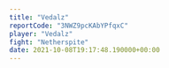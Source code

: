 ```yaml
---
title: "Vedalz"
reportCode: "3NWZ9pcKAbYPfqxC"
player: "Vedalz"
fight: "Netherspite"
date: 2021-10-08T19:17:48.190000+00:00
---
```

